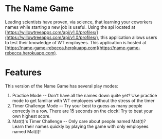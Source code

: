 # The Name Game

Leading scientists have proven, via science, that learning your coworkers names while starting a new job is useful. Using the api located at [https://willowtreeapps.com/api/v1.0/profiles/](https://willowtreeapps.com/api/v1.0/profiles/), this application allows users to test their knowledge of WT employees. This application is hosted at [https://name-game-rebecca.herokuapp.com](https://name-game-rebecca.herokuapp.com).

# Features
This version of the Name Game has several play modes:

1. Practice Mode -- Don't have all the names down quite yet? Use practice mode to get familiar with WT employees without the stress of the timer
2. Timer Challenge Mode -- Try your best to guess as many people correctly in a row. There are 15 seconds on the clock! Try to beat your own highest score.
3. Mat(t)'s Timer Challenge -- Only care about people named Mat(t)? Learn their names quickly by playing the game with only employees named Mat(t)!
